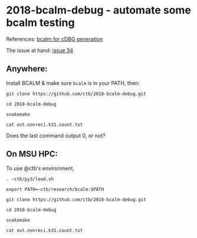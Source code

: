 # 2018-bcalm-debug - automate some bcalm testing

References: [bcalm for cDBG generation](https://github.com/GATB/bcalm)

The issue at hand: [issue 34](https://github.com/GATB/bcalm/issues/34)

## Anywhere:

Install BCALM & make sure `bcalm` is in your PATH, then:

```
git clone https://github.com/ctb/2018-bcalm-debug.git

cd 2018-bcalm-debug

snakemake

cat out.nonreci.k31.count.txt
```

Does the last command output 0, or not?

## On MSU HPC:

To use @ctb's environment,

```
. ~ctb/py3/load.sh

export PATH=~ctb/research/bcalm:$PATH

git clone https://github.com/ctb/2018-bcalm-debug.git

cd 2018-bcalm-debug

snakemake

cat out.nonreci.k31.count.txt
```
